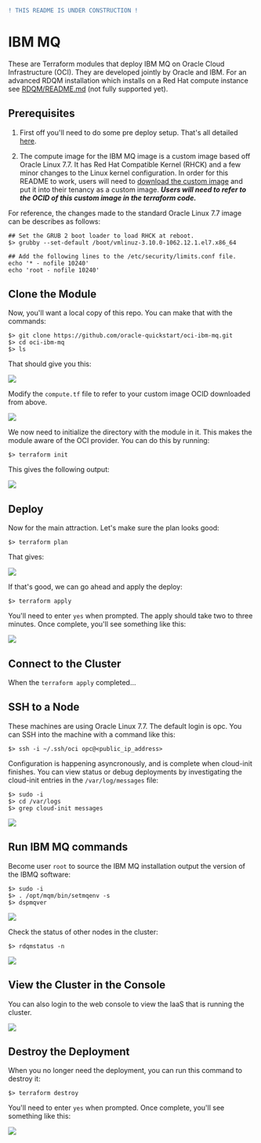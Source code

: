 ```diff
! THIS README IS UNDER CONSTRUCTION !
```
 
# IBM MQ
These are Terraform modules that deploy IBM MQ on Oracle Cloud Infrastructure (OCI). They are developed jointly by Oracle and IBM. For an advanced RDQM installation which installs on a Red Hat compute instance see [RDQM/README.md](RDQM/README.md) (not fully supported yet).

## Prerequisites
1. First off you'll need to do some pre deploy setup.  That's all detailed [here](https://github.com/oracle-quickstart/oci-prerequisites).

2. The compute image for the IBM MQ image is a custom image based off Oracle Linux 7.7. It has Red Hat Compatible Kernel (RHCK) and a few minor changes to the Linux kernel configuration. In order for this README to work, users will need to [download the custom image](https://objectstorage.us-ashburn-1.oraclecloud.com/p/HBb6fQS2Yg_lNVtX7WR-G8YlinMKixxdUkBzeZROo6w/n/partners/b/bucket-20200513-1843/o/OracleLinux7.7-RHCK-limits.conf) and put it into their tenancy as a custom image. ***Users will need to refer to the OCID of this custom image in the terraform code.***

For reference, the changes made to the standard Oracle Linux 7.7 image can be describes as follows:

    ## Set the GRUB 2 boot loader to load RHCK at reboot.
    $> grubby --set-default /boot/vmlinuz-3.10.0-1062.12.1.el7.x86_64
    
    ## Add the following lines to the /etc/security/limits.conf file.
    echo '* - nofile 10240'
    echo 'root - nofile 10240'

## Clone the Module
Now, you'll want a local copy of this repo.  You can make that with the commands:

    $> git clone https://github.com/oracle-quickstart/oci-ibm-mq.git
    $> cd oci-ibm-mq
    $> ls

That should give you this:

![](./images/ls.png)

Modify the `compute.tf` file to refer to your custom image OCID downloaded from above.

![](./images/custom_ocid.png)

We now need to initialize the directory with the module in it.  This makes the module aware of the OCI provider.  You can do this by running:

    $> terraform init

This gives the following output:

![](./images/terraform_init.png)

## Deploy
Now for the main attraction.  Let's make sure the plan looks good:

    $> terraform plan

That gives:

![](./images/terraform_plan.png)

If that's good, we can go ahead and apply the deploy:

    $> terraform apply

You'll need to enter `yes` when prompted.  The apply should take two to three minutes.  Once complete, you'll see something like this:

![](./images/terraform_apply.png)

## Connect to the Cluster
When the `terraform apply` completed...

## SSH to a Node
These machines are using Oracle Linux 7.7.  The default login is opc.  You can SSH into the machine with a command like this:

    $> ssh -i ~/.ssh/oci opc@<public_ip_address>

Configuration is happening asyncronously, and is complete when cloud-init finishes. You can view status or debug deployments by investigating the cloud-init entries in the `/var/log/messages` file:

    $> sudo -i
    $> cd /var/logs
    $> grep cloud-init messages

![](./images/cloud-init.png)

## Run IBM MQ commands
Become user `root` to source the IBM MQ installation output the version of the IBMQ software:

    $> sudo -i
    $> . /opt/mqm/bin/setmqenv -s
    $> dspmqver
    
![](./images/IBMMQ_ver.png)

Check the status of other nodes in the cluster:

    $> rdqmstatus -n

![](./images/RDQM_status.png)

## View the Cluster in the Console
You can also login to the web console to view the IaaS that is running the cluster.

![](./images/console.png)

## Destroy the Deployment
When you no longer need the deployment, you can run this command to destroy it:

    $> terraform destroy

You'll need to enter `yes` when prompted.  Once complete, you'll see something like this:

![](./images/terraform_destroy.png)
